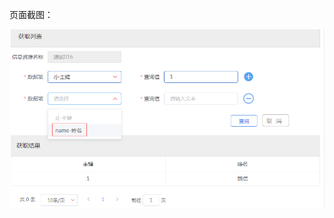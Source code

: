 页面截图：

![Image text](https://github.com/viEcho/Front-end-Technical-Notes/blob/master/imgs/distinct_sel.png)
